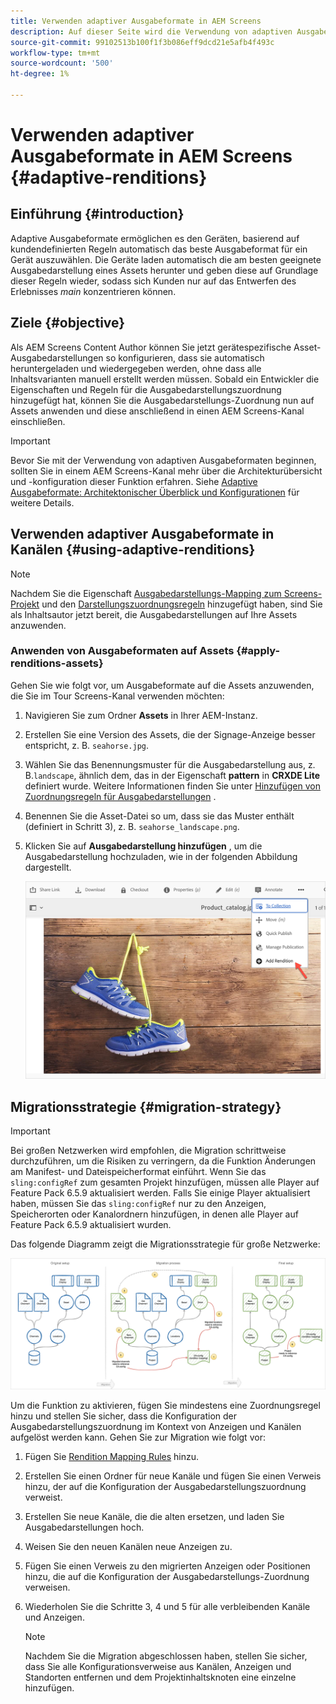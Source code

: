 ```yaml
---
title: Verwenden adaptiver Ausgabeformate in AEM Screens
description: Auf dieser Seite wird die Verwendung von adaptiven Ausgabeformaten in AEM Screens beschrieben.
source-git-commit: 99102513b100f1f3b086eff9dcd21e5afb4f493c
workflow-type: tm+mt
source-wordcount: '500'
ht-degree: 1%

---
```



# Verwenden adaptiver Ausgabeformate in AEM Screens {#adaptive-renditions}

## Einführung {#introduction}

Adaptive Ausgabeformate ermöglichen es den Geräten, basierend auf kundendefinierten Regeln automatisch das beste Ausgabeformat für ein Gerät auszuwählen. Die Geräte laden automatisch die am besten geeignete Ausgabedarstellung eines Assets herunter und geben diese auf Grundlage dieser Regeln wieder, sodass sich Kunden nur auf das Entwerfen des Erlebnisses *main* konzentrieren können.

## Ziele {#objective}

Als AEM Screens Content Author können Sie jetzt gerätespezifische Asset-Ausgabedarstellungen so konfigurieren, dass sie automatisch heruntergeladen und wiedergegeben werden, ohne dass alle Inhaltsvarianten manuell erstellt werden müssen.
Sobald ein Entwickler die Eigenschaften und Regeln für die Ausgabedarstellungszuordnung hinzugefügt hat, können Sie die Ausgabedarstellungs-Zuordnung nun auf Assets anwenden und diese anschließend in einen AEM Screens-Kanal einschließen.

>[!IMPORTANT]
>Bevor Sie mit der Verwendung von adaptiven Ausgabeformaten beginnen, sollten Sie in einem AEM Screens-Kanal mehr über die Architekturübersicht und -konfiguration dieser Funktion erfahren. Siehe [Adaptive Ausgabeformate: Architektonischer Überblick und Konfigurationen](/help/user-guide/adaptive-renditions.md) für weitere Details.

## Verwenden adaptiver Ausgabeformate in Kanälen {#using-adaptive-renditions}

>[!NOTE]
>Nachdem Sie die Eigenschaft [Ausgabedarstellungs-Mapping zum Screens-Projekt](/help/user-guide/adaptive-renditions.md#rendition-mapping-new) und den [Darstellungszuordnungsregeln](/help/user-guide/adaptive-renditions.md#add-rendition-mapping-rules) hinzugefügt haben, sind Sie als Inhaltsautor jetzt bereit, die Ausgabedarstellungen auf Ihre Assets anzuwenden.

### Anwenden von Ausgabeformaten auf Assets {#apply-renditions-assets}

Gehen Sie wie folgt vor, um Ausgabeformate auf die Assets anzuwenden, die Sie im Tour Screens-Kanal verwenden möchten:

1. Navigieren Sie zum Ordner **Assets** in Ihrer AEM-Instanz.

1. Erstellen Sie eine Version des Assets, die der Signage-Anzeige besser entspricht, z. B. `seahorse.jpg`.

1. Wählen Sie das Benennungsmuster für die Ausgabedarstellung aus, z. B.`landscape`, ähnlich dem, das in der Eigenschaft **pattern** in **CRXDE Lite** definiert wurde. Weitere Informationen finden Sie unter [Hinzufügen von Zuordnungsregeln für Ausgabedarstellungen](/help/user-guide/adaptive-renditions.md#add-rendition-mapping-rules) .

1. Benennen Sie die Asset-Datei so um, dass sie das Muster enthält (definiert in Schritt 3), z. B. `seahorse_landscape.png`.

1. Klicken Sie auf **Ausgabedarstellung hinzufügen** , um die Ausgabedarstellung hochzuladen, wie in der folgenden Abbildung dargestellt.

   ![Bild](/help/user-guide/assets/adaptive-renditions/add-rendition.png)


## Migrationsstrategie {#migration-strategy}

>[!IMPORTANT]
>Bei großen Netzwerken wird empfohlen, die Migration schrittweise durchzuführen, um die Risiken zu verringern, da die Funktion Änderungen am Manifest- und Dateispeicherformat einführt. Wenn Sie das `sling:configRef` zum gesamten Projekt hinzufügen, müssen alle Player auf Feature Pack 6.5.9 aktualisiert werden. Falls Sie einige Player aktualisiert haben, müssen Sie das `sling:configRef` nur zu den Anzeigen, Speicherorten oder Kanalordnern hinzufügen, in denen alle Player auf Feature Pack 6.5.9 aktualisiert wurden.

Das folgende Diagramm zeigt die Migrationsstrategie für große Netzwerke:

![Bild](/help/user-guide/assets/adaptive-renditions/migration-strategy1.png)

Um die Funktion zu aktivieren, fügen Sie mindestens eine Zuordnungsregel hinzu und stellen Sie sicher, dass die Konfiguration der Ausgabedarstellungszuordnung im Kontext von Anzeigen und Kanälen aufgelöst werden kann. Gehen Sie zur Migration wie folgt vor:

1. Fügen Sie [Rendition Mapping Rules](/help/user-guide/adaptive-renditions.md) hinzu.
1. Erstellen Sie einen Ordner für neue Kanäle und fügen Sie einen Verweis hinzu, der auf die Konfiguration der Ausgabedarstellungszuordnung verweist.
1. Erstellen Sie neue Kanäle, die die alten ersetzen, und laden Sie Ausgabedarstellungen hoch.
1. Weisen Sie den neuen Kanälen neue Anzeigen zu.
1. Fügen Sie einen Verweis zu den migrierten Anzeigen oder Positionen hinzu, die auf die Konfiguration der Ausgabedarstellungs-Zuordnung verweisen.
1. Wiederholen Sie die Schritte 3, 4 und 5 für alle verbleibenden Kanäle und Anzeigen.

   >[!NOTE]
   >Nachdem Sie die Migration abgeschlossen haben, stellen Sie sicher, dass Sie alle Konfigurationsverweise aus Kanälen, Anzeigen und Standorten entfernen und dem Projektinhaltsknoten eine einzelne hinzufügen.

